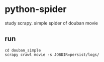 # python-spider
study scrapy. simple spider of douban movie

## run

```
cd douban_simple
scrapy crawl movie -s JOBDIR=persist/logs/
```
